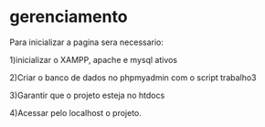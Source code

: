 # gerenciamento
Para inicializar a pagina sera necessario:

1)inicializar o XAMPP, apache e mysql ativos

2)Criar o banco de dados no phpmyadmin com o script trabalho3

3)Garantir que o projeto esteja no htdocs

4)Acessar pelo localhost o projeto.
